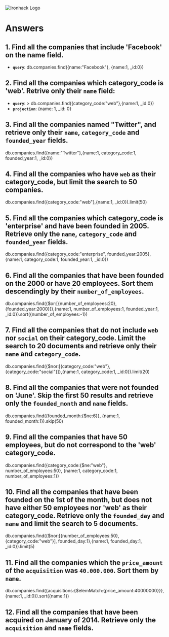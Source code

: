 ![Ironhack Logo](https://i.imgur.com/1QgrNNw.png)

# Answers

## 1. Find all the companies that include 'Facebook' on the **name** field.

 - **`query`**: db.companies.find({name:"Facebook"}, {name:1, _id:0})
 
 ## 2. Find all the companies which **category_code** is 'web'. Retrive only their `name` field:

 - **`query`**: > db.companies.find({category_code:"web"},{name:1, _id:0})
 - **`projection`**: {name: 1, _id: 0}

## 3. Find all the companies named "Twitter", and retrieve only their `name`, `category_code` and `founded_year` fields.

db.companies.find({name:"Twitter"},{name:1, category_code:1, founded_year:1, _id:0})

## 4. Find all the companies who have `web` as their **category_code**, but limit the search to 50 companies.

db.companies.find({category_code:"web"},{name:1, _id:0}).limit(50)


## 5. Find all the companies which **category_code** is 'enterprise' and have been founded in 2005. Retrieve only the `name`, `category_code` and `founded_year` fields.

db.companies.find({category_code:"enterprise", founded_year:2005},{name:1, category_code:1, founded_year:1, _id:0})


## 6. Find all the companies that have been **founded** on the 2000 or have 20 **employees**. Sort them descendingly by their `number_of_employees`.

db.companies.find({$or:[{number_of_employees:20}, {founded_year:2000}]},{name:1, number_of_employees:1, founded_year:1, _id:0}).sort({number_of_employees:-1})


## 7. Find all the companies that do not include `web` nor `social` on their **category_code**. Limit the search to 20 documents and retrieve only their `name` and `category_code`.

db.companies.find({$nor:[{category_code:"web"}, {category_code:"social"}]},{name:1, category_code:1, _id:0}).limit(20)


## 8. Find all the companies that were not **founded** on 'June'. Skip the first 50 results and retrieve only the `founded_month` and `name` fields.

db.companies.find({founded_month:{$ne:6}}, {name:1, founded_month:1}).skip(50)

## 9. Find all the companies that have 50 employees, but do not correspond to the 'web' **category_code**. 

db.companies.find({category_code:{$ne:"web"}, number_of_employees:50}, {name:1, category_code:1, number_of_employees:1})

## 10. Find all the companies that have been founded on the 1st of the month, but does not have either 50 employees nor 'web' as their **category_code**. Retrieve only the `founded_day` and `name` and limit the search to 5 documents.

db.companies.find({$nor:[{number_of_employees:50}, {category_code:"web"}], founded_day:1},{name:1, founded_day:1, _id:0}).limit(5)


## 11. Find all the companies which the `price_amount` of the `acquisition` was **`40.000.000`**. Sort them by `name`.

db.companies.find({acquisitions:{$elemMatch:{price_amount:40000000}}},{name:1, _id:0}).sort({name:1})

## 12. Find all the companies that have been acquired on January of 2014. Retrieve only the `acquisition` and `name` fields.

<!-- db.companies.find({acquisitions:{$elemMatch:[{$and:[{acquired_month:1},{acquired_year:2014}]}}},{name:1, acquisitions:1, _id:0}).pretty() -->
